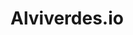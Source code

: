 # Alviverdes.io


<!-- https://www.escoladnc.com.br/blog/como-subir-um-projeto-nodejs-para-producao-na-vercel/ -->